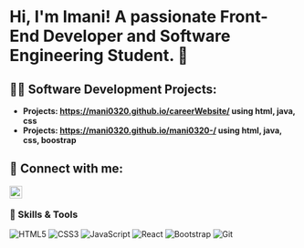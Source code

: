 <h1>Hi, I'm Imani! A passionate Front-End Developer and Software Engineering Student. 🌟</h1>

<h2>👨‍💻 Software Development Projects:</h2>

- <b>Projects: https://mani0320.github.io/careerWebsite/ using html, java, css</b>
- <b>Projects: https://mani0320.github.io/mani0320-/ using html, java, css, boostrap</b>




<h2> 🤳 Connect with me:</h2>


[<img align="left" alt="JoshMadakor | LinkedIn" width="22px" src="https://cdn.jsdelivr.net/npm/simple-icons@v3/icons/linkedin.svg" />][linkedin]


[linkedin]: www.linkedin.com/in/imani-hill-170b09187
<br>
### 🚀 Skills & Tools
![HTML5](https://img.shields.io/badge/-HTML5-E34F26?style=flat-square&logo=html5&logoColor=white)
![CSS3](https://img.shields.io/badge/-CSS3-1572B6?style=flat-square&logo=css3)
![JavaScript](https://img.shields.io/badge/-JavaScript-F7DF1E?style=flat-square&logo=javascript&logoColor=black)
![React](https://img.shields.io/badge/-React-61DAFB?style=flat-square&logo=react&logoColor=black)
![Bootstrap](https://img.shields.io/badge/-Bootstrap-7952B3?style=flat-square&logo=bootstrap&logoColor=white)
![Git](https://img.shields.io/badge/-Git-F05032?style=flat-square&logo=git&logoColor=white)


